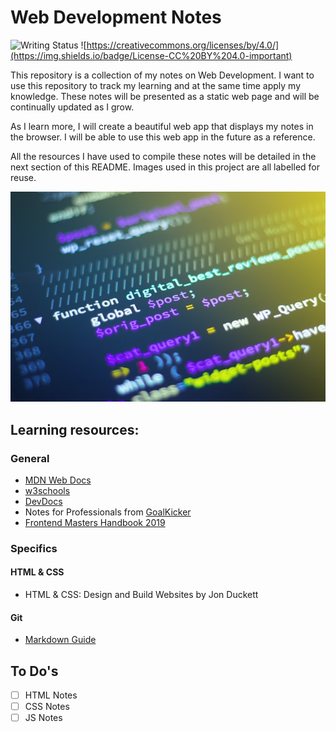 # Web Development Notes

![Writing Status](https://img.shields.io/badge/Writing%20Status-In%20Progress-informational)
![https://creativecommons.org/licenses/by/4.0/](https://img.shields.io/badge/License-CC%20BY%204.0-important)

This repository is a collection of my notes on Web Development. I want to use this repository to track my learning and at the same time apply my knowledge. These notes will be presented as a static web page and will be continually updated as I grow.

As I learn more, I will create a beautiful web app that displays my notes in the browser. I will be able to use this web app in the future as a reference.

All the resources I have used to compile these notes will be detailed in the next section of this README. Images used in this project are all labelled for reuse.

![Code](/images/code.jpg)

## Learning resources:

### General

- [MDN Web Docs](https://developer.mozilla.org/en-US/)
- [w3schools](https://www.w3schools.com/default.asp)
- [DevDocs](https://devdocs.io/html/)
- Notes for Professionals from [GoalKicker](https://goalkicker.com/)
- [Frontend Masters Handbook 2019](https://github.com/FrontendMasters/front-end-handbook-2019)

### Specifics

#### HTML & CSS

- HTML & CSS: Design and Build Websites by Jon Duckett

#### Git

- [Markdown Guide](https://www.markdownguide.org/)

## To Do's

- [ ] HTML Notes
- [ ] CSS Notes
- [ ] JS Notes
